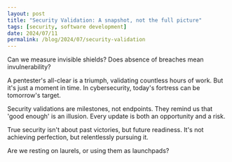 ```yaml
---
layout: post
title: "Security Validation: A snapshot, not the full picture"
tags: [security, software development]
date: 2024/07/11
permalink: /blog/2024/07/security-validation
---
```


Can we measure invisible shields?
Does absence of breaches mean invulnerability?

A pentester's all-clear is a triumph, validating countless hours of work. But it's just a moment in time. In cybersecurity, today's fortress can be tomorrow's target.

Security validations are milestones, not endpoints. They remind us that 'good enough' is an illusion. Every update is both an opportunity and a risk.

True security isn't about past victories, but future readiness. It's not achieving perfection, but relentlessly pursuing it.

Are we resting on laurels, or using them as launchpads?
